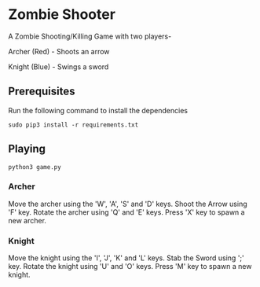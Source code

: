 # Zombie Shooter

A Zombie Shooting/Killing Game with two players-

Archer (Red) - Shoots an arrow

Knight (Blue) - Swings a sword

## Prerequisites

Run the following command to install the dependencies

```sudo pip3 install -r requirements.txt```

## Playing

```python3 game.py```

### Archer

Move the archer using the 'W', 'A', 'S' and 'D' keys. Shoot the Arrow using 'F' key. Rotate the archer using 'Q' and 'E' keys.
Press 'X' key to spawn a new archer.

### Knight

Move the knight using the 'I', 'J', 'K' and 'L' keys. Stab the Sword using ';' key. Rotate the knight using 'U' and 'O' keys.
Press 'M' key to spawn a new knight.